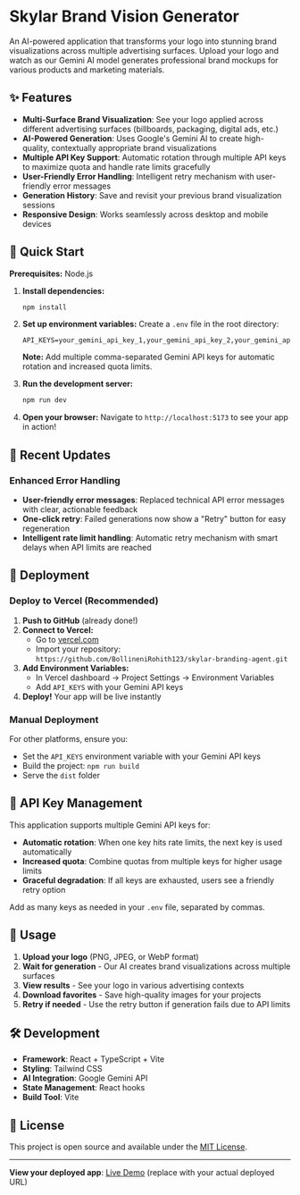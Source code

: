 

# Skylar Brand Vision Generator

An AI-powered application that transforms your logo into stunning brand visualizations across multiple advertising surfaces. Upload your logo and watch as our Gemini AI model generates professional brand mockups for various products and marketing materials.

## ✨ Features

- **Multi-Surface Brand Visualization**: See your logo applied across different advertising surfaces (billboards, packaging, digital ads, etc.)
- **AI-Powered Generation**: Uses Google's Gemini AI to create high-quality, contextually appropriate brand visualizations
- **Multiple API Key Support**: Automatic rotation through multiple API keys to maximize quota and handle rate limits gracefully
- **User-Friendly Error Handling**: Intelligent retry mechanism with user-friendly error messages
- **Generation History**: Save and revisit your previous brand visualization sessions
- **Responsive Design**: Works seamlessly across desktop and mobile devices

## 🚀 Quick Start

**Prerequisites:** Node.js

1. **Install dependencies:**
   ```bash
   npm install
   ```

2. **Set up environment variables:**
   Create a `.env` file in the root directory:
   ```
   API_KEYS=your_gemini_api_key_1,your_gemini_api_key_2,your_gemini_api_key_3
   ```

   **Note:** Add multiple comma-separated Gemini API keys for automatic rotation and increased quota limits.

3. **Run the development server:**
   ```bash
   npm run dev
   ```

4. **Open your browser:**
   Navigate to `http://localhost:5173` to see your app in action!

## 🔧 Recent Updates

### Enhanced Error Handling
- **User-friendly error messages**: Replaced technical API error messages with clear, actionable feedback
- **One-click retry**: Failed generations now show a "Retry" button for easy regeneration
- **Intelligent rate limit handling**: Automatic retry mechanism with smart delays when API limits are reached

## 🚢 Deployment

### Deploy to Vercel (Recommended)

1. **Push to GitHub** (already done!)
2. **Connect to Vercel:**
   - Go to [vercel.com](https://vercel.com)
   - Import your repository: `https://github.com/BollineniRohith123/skylar-branding-agent.git`
3. **Add Environment Variables:**
   - In Vercel dashboard → Project Settings → Environment Variables
   - Add `API_KEYS` with your Gemini API keys
4. **Deploy!** Your app will be live instantly

### Manual Deployment

For other platforms, ensure you:
- Set the `API_KEYS` environment variable with your Gemini API keys
- Build the project: `npm run build`
- Serve the `dist` folder

## 🔑 API Key Management

This application supports multiple Gemini API keys for:
- **Automatic rotation**: When one key hits rate limits, the next key is used automatically
- **Increased quota**: Combine quotas from multiple keys for higher usage limits
- **Graceful degradation**: If all keys are exhausted, users see a friendly retry option

Add as many keys as needed in your `.env` file, separated by commas.

## 📝 Usage

1. **Upload your logo** (PNG, JPEG, or WebP format)
2. **Wait for generation** - Our AI creates brand visualizations across multiple surfaces
3. **View results** - See your logo in various advertising contexts
4. **Download favorites** - Save high-quality images for your projects
5. **Retry if needed** - Use the retry button if generation fails due to API limits

## 🛠️ Development

- **Framework**: React + TypeScript + Vite
- **Styling**: Tailwind CSS
- **AI Integration**: Google Gemini API
- **State Management**: React hooks
- **Build Tool**: Vite

## 📄 License

This project is open source and available under the [MIT License](LICENSE).

---

**View your deployed app**: [Live Demo](https://your-app-url.vercel.app) (replace with your actual deployed URL)
